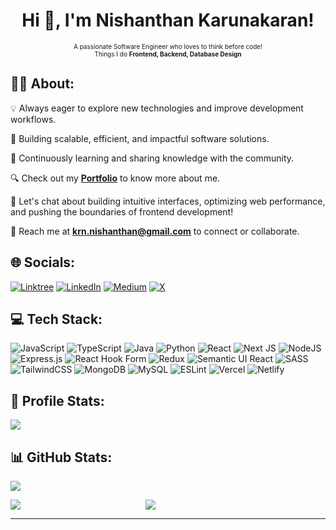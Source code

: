 <h1 align="center">Hi 👋, I'm Nishanthan Karunakaran!</h1>
<p align="center" style="font-size: 10px;">
  A passionate Software Engineer who loves to think before code! <br/> Things I do <b>Frontend, Backend, Database Design</b>
</p>



## :male_detective: About:
💡 Always eager to explore new technologies and improve development workflows.  

🚀 Building scalable, efficient, and impactful software solutions. 

🌱 Continuously learning and sharing knowledge with the community.

🔍 Check out my <a href="https://nishanthan-k.vercel.app" target="_blank"><b>Portfolio</b></a> to know more about me.

💬 Let's chat about building intuitive interfaces, optimizing web performance, and pushing the boundaries of frontend development!

📧 Reach me at **krn.nishanthan@gmail.com** to connect or collaborate.


## 🌐 Socials:
[![Linktree](https://img.shields.io/badge/Linktree-1de9b6.svg?logo=Linktree&logoColor=white)](https://linktr.ee/nishanthan.k) 
[![LinkedIn](https://img.shields.io/badge/LinkedIn-%230077B5.svg?logo=linkedin&logoColor=white)](https://linkedin.com/in/nishanthan-karunakanran) 
[![Medium](https://img.shields.io/badge/Medium-12100E?logo=medium&logoColor=white)](https://medium.com/@nishanthan-k) 
[![X](https://img.shields.io/badge/X-black.svg?logo=X&logoColor=white)](https://x.com/NishanthanKrn) 

## 💻 Tech Stack:
![JavaScript](https://img.shields.io/badge/javascript-%23323330.svg?style=for-the-badge&logo=javascript&logoColor=%23F7DF1E) ![TypeScript](https://img.shields.io/badge/typescript-%23007ACC.svg?style=for-the-badge&logo=typescript&logoColor=white) ![Java](https://img.shields.io/badge/java-%23ED8B00.svg?style=for-the-badge&logo=openjdk&logoColor=white) ![Python](https://img.shields.io/badge/python-3670A0?style=for-the-badge&logo=python&logoColor=ffdd54)  ![React](https://img.shields.io/badge/react-%2320232a.svg?style=for-the-badge&logo=react&logoColor=%2361DAFB) ![Next JS](https://img.shields.io/badge/Next-black?style=for-the-badge&logo=next.js&logoColor=white) ![NodeJS](https://img.shields.io/badge/node.js-6DA55F?style=for-the-badge&logo=node.js&logoColor=white) ![Express.js](https://img.shields.io/badge/express.js-%23404d59.svg?style=for-the-badge&logo=express&logoColor=%2361DAFB) ![React Hook Form](https://img.shields.io/badge/React%20Hook%20Form-%23EC5990.svg?style=for-the-badge&logo=reacthookform&logoColor=white) ![Redux](https://img.shields.io/badge/redux-%23593d88.svg?style=for-the-badge&logo=redux&logoColor=white) ![Semantic UI React](https://img.shields.io/badge/Semantic%20UI%20React-%2335BDB2.svg?style=for-the-badge&logo=SemanticUIReact&logoColor=white) ![SASS](https://img.shields.io/badge/SASS-hotpink.svg?style=for-the-badge&logo=SASS&logoColor=white) ![TailwindCSS](https://img.shields.io/badge/tailwindcss-%2338B2AC.svg?style=for-the-badge&logo=tailwind-css&logoColor=white) ![MongoDB](https://img.shields.io/badge/MongoDB-%234ea94b.svg?style=for-the-badge&logo=mongodb&logoColor=white) ![MySQL](https://img.shields.io/badge/mysql-4479A1.svg?style=for-the-badge&logo=mysql&logoColor=white) ![ESLint](https://img.shields.io/badge/ESLint-4B3263?style=for-the-badge&logo=eslint&logoColor=white) ![Vercel](https://img.shields.io/badge/vercel-%23000000.svg?style=for-the-badge&logo=vercel&logoColor=white) ![Netlify](https://img.shields.io/badge/netlify-%23000000.svg?style=for-the-badge&logo=netlify&logoColor=#00C7B7)



##  :musical_keyboard: Profile Stats:

![](https://komarev.com/ghpvc/?username=nishanthan-k&color=blue)

## 📊 GitHub Stats:

![](https://github-readme-stats.vercel.app/api/top-langs/?username=nishanthan-k&theme=dark&hide_border=false&include_all_commits=false&count_private=false&layout=compact) <br/>

<div style="display: flex; gap: 200px;">
  <img src="https://github-readme-stats.vercel.app/api?username=nishanthan-k&theme=dark&hide_border=false&include_all_commits=false&count_private=false" />
  <img src="https://github-readme-streak-stats.herokuapp.com/?user=nishanthan-k&theme=dark&hide_border=false" />
</div>


---

